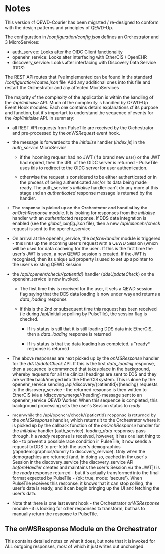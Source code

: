 # Notes

This version of QEWD-Courier has been migrated / re-designed to conform with the design patterns and principles of QEWD-Up.


The configuration in */configuration/config.json* defines an Orchestrator and 3 MicroServices:

- auth_service: Looks after the OIDC Client functionality
- openehr_service: Looks after interfacing with EtherCIS / OpenEHR
- discovery_service: Looks after interfacing with Discovery Data Service (DDS)

The REST API routes that I've implemented can be found in the standard */configuration/routes.json* file.  Add any additional ones into this file and restart the Orchestrator and any affected MicroServices


The majority of the complexity of the application is within the handling of the */api/initialise* API.  Much of the complexity is handled by QEWD-Up Event Hook modules.  Each one contains details explanations of its purpose and function, but it's important to understand the sequence of events for the */api/initialise* API.  In summary:

- all REST API requests from PulseTile are received by the Orchestrator and pre-processed by the *onWSRequest* event hook.

- the message is forwarded to the *initialise* handler (*index.js*) in the *auth_service* MicroService

  - if the incoming request had no JWT (if a brand new user) or the JWT had expired, then the URL of the OIDC server is returned - PulseTile uses this to redirect to the OIDC server for user authentication.

  - otherwise the request is considered to be either authenticated or in the process of being authenticated and/or its data being made ready. The auth_service's *initialise* handler can't do any more at this stage and an *authenticated* response message is returned by the handler.

- The response is picked up on the Orchestrator and handled by the *onOrchResponse* module.  It is looking for responses from the *initialise* handler with an *authenticated* response.  If DDS data integration is enabled (see the *global_config.json* file), then a new */api/openehr/check* request is sent to the openehr_service

- On arrival at the openehr_service, the *beforeHandler* module is triggered - this links up the incoming user's request with a QEWD Session (which will be used for data cacheing for the user).  If this is the first time the user's JWT is seen, a new QEWD session is created.  If the JWT is recognised, then its unique *uid* property is used to set up a pointer to the user's existing QEWD Session

- the */api/openehr/check/{patientId}* handler (*ddsUpdateCheck*) on the openehr_service is now invoked.

  - The first time this is received for the user, it sets a QEWD session flag saying that the DDS data loading is now under way and returns a *data_loading* response.

  - if this is the 2nd or subsequent time this request has been received (ie during /api/initialise polling by PulseTile), the session flag is checked.  

    - If its status is still that it is still loading DDS data into EtherCIS, then a *data_loading* response is returned

    - If its status is that the data loading has completed, a "ready* response is returned

- The above responses are next picked up by the *onMSResponse* handler for the *ddsUpdateCheck* API.  If this is the first *data_loading* response, then a sequence is commenced that takes place in the background, whereby requests for all the clinical headings are sent to DDS and they are written back/merged into the EtherCIS system.  This is done by the openehr_service sending /api/discovery/{patientId}/{heading} requests to the discovery_service - the returned response is then written to EtherCIS (via a /discovery/merge/{heading} message sent to an openehr_service QEWD Worker.  When this sequence is completed, this background processing sets the user's Session status to *ready*

- meanwhile the /api/openehr/check/{patientId} response is returned by the *onMSResponse* handler, which returns it to the Orchestrator where it is picked up by the callback function of the *onOrchResponse* handler for the *initialise* handler (auth_service).  *loading_data* responses pass through.  If a *ready* response is received, however, it has one last thing to do - to prevent a possible race condition in PulseTile, it now sends a request to DDS to pre-fetch the user's demographics (/api/demographics/dummy to discovery_service).  Only when the demographics are returned (and, in doing so, cached in the user's Session in the discovery_service [the discovery_service API *beforeHandler* creates and maintains the user's Session via the JWT]) is the *ready* response returned - but it's actually transformed into the final format expected by PulseTile - {ok: true, mode: 'secure'}.  When PulseTile receives this response, it knows that it can stop polling, the user's data is ready, and it can begin bringing up the UI and fetching the user's data.

- Note that there is one last event hook - the Orchestrator *onWSResponse* module - it is looking for other responses to transform, but has to manually return the response to PulseTile.


## The onWSResponse Module on the Orchestrator

This contains detailed notes on what it does, but note that it is invoked for ALL outgoing responses, most of which it just writes out unchanged.

























